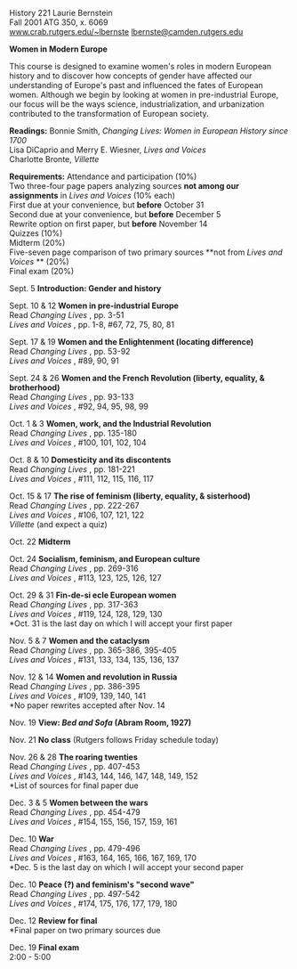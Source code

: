 History 221
Laurie Bernstein  
Fall 2001
ATG 350, x. 6069  
www.crab.rutgers.edu/~lbernste
lbernste@camden.rutgers.edu

**Women in Modern Europe**

This course is designed to examine women's roles in modern European history
and to discover how concepts of gender have affected our understanding of
Europe's past and influenced the fates of European women. Although we begin by
looking at women in pre-industrial Europe, our focus will be the ways science,
industrialization, and urbanization contributed to the transformation of
European society.

**Readings:** Bonnie Smith, _Changing Lives: Women in European History since
1700_  
                  Lisa DiCaprio and Merry E. Wiesner, _Lives and Voices_   
                  Charlotte Bronte, _Villette_

**Requirements:** Attendance and participation (10%)  
                          Two three-four page papers analyzing sources **not among our assignments** in _Lives and Voices_ (10% each)   
                                First due at your convenience, but **before** October 31   
                                Second due at your convenience, but **before** December 5   
                                Rewrite option on first paper, but **before** November 14   
                            Quizzes (10%)   
                            Midterm (20%)   
                            Five-seven page comparison of two primary sources **not from _Lives and Voices_ ** (20%)   
                            Final exam (20%) 

Sept. 5                **Introduction: Gender and history**

Sept. 10 & 12     **Women in pre-industrial Europe**  
                            Read _Changing Lives_ , pp. 3-51   
                                    _Lives and Voices_ , pp. 1-8, #67, 72, 75, 80, 81 

Sept. 17 & 19     **Women and the Enlightenment (locating difference)**  
                            Read _Changing Lives_ , pp. 53-92   
                                    _Lives and Voices_ , #89, 90, 91 

Sept. 24 & 26     **Women and the French Revolution (liberty, equality, &
brotherhood)**  
                            Read _Changing Lives_ , pp. 93-133   
                                    _Lives and Voices_ , #92, 94, 95, 98, 99 

Oct. 1 & 3          **Women, work, and the Industrial Revolution**  
                            Read _Changing Lives_ , pp. 135-180   
                                    _Lives and Voices_ , #100, 101, 102, 104 

Oct. 8 & 10         **Domesticity and its discontents**  
                            Read _Changing Lives_ , pp. 181-221   
                                    _Lives and Voices_ , #111, 112, 115, 116, 117 

Oct. 15 & 17       **The rise of feminism (liberty, equality, & sisterhood)**  
                            Read _Changing Lives_ , pp. 222-267   
                                    _Lives and Voices_ , #106, 107, 121, 122   
                                    _Villette_ (and expect a quiz) 

Oct. 22                **Midterm**

Oct. 24               **Socialism, feminism, and European culture**  
                            Read _Changing Lives_ , pp. 269-316   
                                    _Lives and Voices_ , #113, 123, 125, 126, 127 

Oct. 29 & 31        **Fin-de-si ecle European women**  
                             Read _Changing Lives_ , pp. 317-363   
                                      _Lives and Voices_ , #119, 124, 128, 129, 130   
                             *Oct. 31 is the last day on which I will accept your first paper 

Nov. 5 & 7           **Women and the cataclysm**  
                              Read _Changing Lives_ , pp. 365-386, 395-405   
                                      _Lives and Voices_ , #131, 133, 134, 135, 136, 137 

Nov. 12 & 14         **Women and revolution in Russia**  
                              Read _Changing Lives_ , pp. 386-395   
                                      _Lives and Voices_ , #109, 139, 140, 141   
                              *No paper rewrites accepted after Nov. 14 

Nov. 19               **View: _Bed and Sofa_ (Abram Room, 1927)**

Nov. 21                **No class** (Rutgers follows Friday schedule today)

Nov. 26 & 28        **The roaring twenties**  
                              Read _Changing Lives_ , pp. 407-453   
                                      _Lives and Voices_ , #143, 144, 146, 147, 148, 149, 152   
                              *List of sources for final paper due 

Dec. 3 & 5            **Women between the wars**  
                               Read _Changing Lives_ , pp. 454-479   
                                       _Lives and Voices_ , #154, 155, 156, 157, 159, 161 

Dec. 10                   **War**  
                                Read _Changing Lives_ , pp. 479-496   
                                        _Lives and Voices_ , #163, 164, 165, 166, 167, 169, 170   
                                         *Dec. 5 is the last day on which I will accept your second paper 

Dec. 10                 **Peace (?) and feminism's "second wave"**  
                               Read _Changing Lives_ , pp. 497-542   
                                       _Lives and Voices_ , #174, 175, 176, 177, 179, 180 

Dec. 12                **Review for final**  
                            *Final paper on two primary sources due 

Dec. 19                **Final exam**  
                              2:00 - 5:00 

